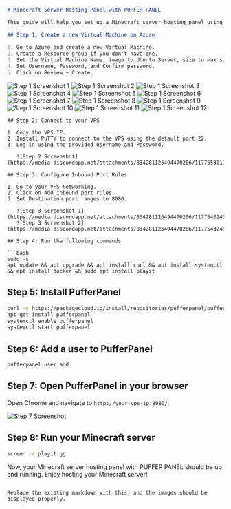 ```markdown
# Minecraft Server Hosting Panel with PUFFER PANEL

This guide will help you set up a Minecraft server hosting panel using PUFFER PANEL on Ubuntu VPS or Azure VPS.

## Step 1: Create a new Virtual Machine on Azure

1. Go to Azure and create a new Virtual Machine.
2. Create a Resource group if you don't have one.
3. Set the Virtual Machine Name, image to Ubuntu Server, size to max size, and authentication type to Password.
4. Set Username, Password, and Confirm password.
5. Click on Review + Create.
```
   ![Step 1 Screenshot 1](https://media.discordapp.net/attachments/834281126494470206/1177543152442286090/IMG_20231124_151056.jpg)
   ![Step 1 Screenshot 2](https://media.discordapp.net/attachments/834281126494470206/1177543152689758308/IMG_20231124_151142.jpg)
   ![Step 1 Screenshot 3](https://media.discordapp.net/attachments/834281126494470206/1177543153071427654/IMG_20231124_151303.jpg)
   ![Step 1 Screenshot 4](https://media.discordapp.net/attachments/834281126494470206/1177543153331478548/IMG_20231124_151353.jpg)
   ![Step 1 Screenshot 5](https://media.discordapp.net/attachments/834281126494470206/1177543153562173450/IMG_20231124_151438.jpg)
   ![Step 1 Screenshot 6](https://media.discordapp.net/attachments/834281126494470206/1177543153788653568/IMG_20231124_151517.jpg)
   ![Step 1 Screenshot 7](https://media.discordapp.net/attachments/834281126494470206/1177543154132590622/IMG_20231124_151624.jpg)
   ![Step 1 Screenshot 8](https://media.discordapp.net/attachments/834281126494470206/1177543154380062762/IMG_20231124_151700.jpg)
   ![Step 1 Screenshot 9](https://media.discordapp.net/attachments/834281126494470206/1177543154627514428/IMG_20231124_151730.jpg)
   ![Step 1 Screenshot 10](https://media.discordapp.net/attachments/834281126494470206/1177543154837233665/IMG_20231124_151815.jpg)
   ![Step 1 Screenshot 11](https://media.discordapp.net/attachments/834281126494470206/1177543245048320030/IMG_20231124_151916.jpg)
   ![Step 1 Screenshot 12](https://media.discordapp.net/attachments/834281126494470206/1177553019307556865/IMG_20231124_152000.jpg)
```
## Step 2: Connect to your VPS

1. Copy the VPS IP.
2. Install PuTTY to connect to the VPS using the default port 22.
3. Log in using the provided Username and Password.

   ![Step 2 Screenshot](https://media.discordapp.net/attachments/834281126494470206/1177553019307556865/IMG_20231124_152000.jpg)

## Step 3: Configure Inbound Port Rules

1. Go to your VPS Networking.
2. Click on Add inbound port rules.
3. Set Destination port ranges to 8080.

   ![Step 3 Screenshot 1](https://media.discordapp.net/attachments/834281126494470206/1177543245702647828/IMG_20231124_152114.jpg)
   ![Step 3 Screenshot 2](https://media.discordapp.net/attachments/834281126494470206/1177543246050758666/IMG_20231124_152147.jpg)

## Step 4: Run the following commands

```bash
sudo -s
apt update && apt upgrade && apt install curl && apt install systemctl && apt install docker && sudo apt install playit
```

## Step 5: Install PufferPanel

```bash
curl -s https://packagecloud.io/install/repositories/pufferpanel/pufferpanel/script.deb.sh | sudo bash
apt-get install pufferpanel
systemctl enable pufferpanel
systemctl start pufferpanel
```

## Step 6: Add a user to PufferPanel

```bash
pufferpanel user add
```

## Step 7: Open PufferPanel in your browser

Open Chrome and navigate to `http://your-vps-ip:8080/`.

   ![Step 7 Screenshot](https://media.discordapp.net/attachments/834281126494470206/1177555591909101608/Screenshot_2023-11-24-16-24-11-20_40deb401b9ffe8e1df2f1cc5ba480b12.jpg)

## Step 8: Run your Minecraft server

```bash
screen -r playit.gg
```

Now, your Minecraft server hosting panel with PUFFER PANEL should be up and running. Enjoy hosting your Minecraft server!
```

Replace the existing markdown with this, and the images should be displayed properly.
